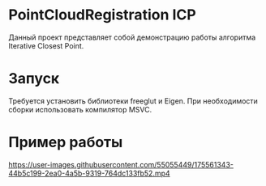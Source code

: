 # PointCloudRegistration ICP
 
Данный проект представляет собой демонстрацию работы алгоритма Iterative Closest Point.

# Запуск

Требуется установить библиотеки freeglut и Eigen.
При необходимости сборки использовать компилятор MSVC.

# Пример работы

https://user-images.githubusercontent.com/55055449/175561343-44b5c199-2ea0-4a5b-9319-764dc133fb52.mp4
